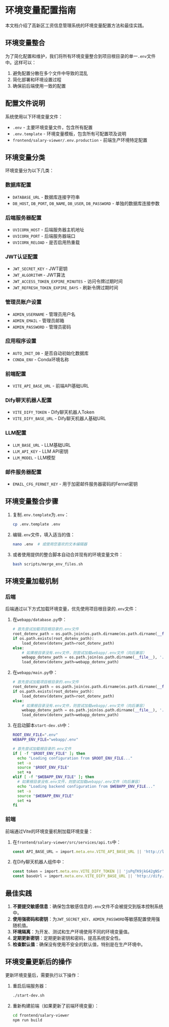 # 环境变量配置指南

本文档介绍了高新区工资信息管理系统的环境变量配置方法和最佳实践。

## 环境变量整合

为了简化配置和维护，我们将所有环境变量整合到项目根目录的单一`.env`文件中。这样可以：

1. 避免配置分散在多个文件中导致的混乱
2. 简化部署和环境设置过程
3. 确保前后端使用一致的配置

## 配置文件说明

系统使用以下环境变量文件：

- `.env` - 主要环境变量文件，包含所有配置
- `.env.template` - 环境变量模板，包含所有可配置项及说明
- `frontend/salary-viewer/.env.production` - 前端生产环境特定配置

## 环境变量分类

环境变量分为以下几类：

### 数据库配置

- `DATABASE_URL` - 数据库连接字符串
- `DB_HOST`, `DB_PORT`, `DB_NAME`, `DB_USER`, `DB_PASSWORD` - 单独的数据库连接参数

### 后端服务器配置

- `UVICORN_HOST` - 后端服务器主机地址
- `UVICORN_PORT` - 后端服务器端口
- `UVICORN_RELOAD` - 是否启用热重载

### JWT认证配置

- `JWT_SECRET_KEY` - JWT密钥
- `JWT_ALGORITHM` - JWT算法
- `JWT_ACCESS_TOKEN_EXPIRE_MINUTES` - 访问令牌过期时间
- `JWT_REFRESH_TOKEN_EXPIRE_DAYS` - 刷新令牌过期时间

### 管理员账户设置

- `ADMIN_USERNAME` - 管理员用户名
- `ADMIN_EMAIL` - 管理员邮箱
- `ADMIN_PASSWORD` - 管理员密码

### 应用程序设置

- `AUTO_INIT_DB` - 是否自动初始化数据库
- `CONDA_ENV` - Conda环境名称

### 前端配置

- `VITE_API_BASE_URL` - 前端API基础URL

### Dify聊天机器人配置

- `VITE_DIFY_TOKEN` - Dify聊天机器人Token
- `VITE_DIFY_BASE_URL` - Dify聊天机器人基础URL

### LLM配置

- `LLM_BASE_URL` - LLM基础URL
- `LLM_API_KEY` - LLM API密钥
- `LLM_MODEL` - LLM模型

### 邮件服务器配置

- `EMAIL_CFG_FERNET_KEY` - 用于加密邮件服务器密码的Fernet密钥

## 环境变量整合步骤

1. 复制`.env.template`为`.env`：

   ```bash
   cp .env.template .env
   ```

2. 编辑`.env`文件，填入适当的值：

   ```bash
   nano .env  # 或使用您喜欢的文本编辑器
   ```

3. 或者使用提供的整合脚本自动合并现有的环境变量文件：

   ```bash
   bash scripts/merge_env_files.sh
   ```

## 环境变量加载机制

### 后端

后端通过以下方式加载环境变量，优先使用项目根目录的`.env`文件：

1. 在`webapp/database.py`中：

   ```python
   # 首先尝试加载项目根目录的.env文件
   root_dotenv_path = os.path.join(os.path.dirname(os.path.dirname(__file__)), '.env')
   if os.path.exists(root_dotenv_path):
       load_dotenv(dotenv_path=root_dotenv_path)
   else:
       # 如果根目录没有.env文件，则尝试加载webapp/.env文件（向后兼容）
       webapp_dotenv_path = os.path.join(os.path.dirname(__file__), '.env')
       load_dotenv(dotenv_path=webapp_dotenv_path)
   ```

2. 在`webapp/main.py`中：

   ```python
   # 首先尝试加载项目根目录的.env文件
   root_dotenv_path = os.path.join(os.path.dirname(os.path.dirname(__file__)), '.env')
   if os.path.exists(root_dotenv_path):
       load_dotenv(dotenv_path=root_dotenv_path)
   else:
       # 如果根目录没有.env文件，则尝试加载webapp/.env文件（向后兼容）
       webapp_dotenv_path = os.path.join(os.path.dirname(__file__), '.env')
       load_dotenv(dotenv_path=webapp_dotenv_path)
   ```

3. 在启动脚本`start-dev.sh`中：

   ```bash
   ROOT_ENV_FILE=".env"
   WEBAPP_ENV_FILE="webapp/.env"

   # 首先尝试加载根目录的.env文件
   if [ -f "$ROOT_ENV_FILE" ]; then
     echo "Loading configuration from $ROOT_ENV_FILE..."
     set -a
     source "$ROOT_ENV_FILE"
     set +a
   elif [ -f "$WEBAPP_ENV_FILE" ]; then
     # 如果根目录没有.env文件，则尝试加载webapp/.env文件（向后兼容）
     echo "Loading backend configuration from $WEBAPP_ENV_FILE..."
     set -a
     source "$WEBAPP_ENV_FILE"
     set +a
   fi
   ```

### 前端

前端通过Vite的环境变量机制加载环境变量：

1. 在`frontend/salary-viewer/src/services/api.ts`中：

   ```typescript
   const API_BASE_URL = import.meta.env.VITE_API_BASE_URL || 'http://localhost:8080';
   ```

2. 在Dify聊天机器人组件中：

   ```typescript
   const token = import.meta.env.VITE_DIFY_TOKEN || 'jsPqTK9jkG42gNSr';
   const baseUrl = import.meta.env.VITE_DIFY_BASE_URL || 'http://dify.atx.ziikoo.com';
   ```

## 最佳实践

1. **不要提交敏感信息**：确保包含敏感信息的`.env`文件不会被提交到版本控制系统中。
2. **使用强密码和密钥**：为`JWT_SECRET_KEY`、`ADMIN_PASSWORD`等敏感配置使用强随机值。
3. **环境隔离**：为开发、测试和生产环境使用不同的环境变量值。
4. **定期更新密钥**：定期更新密钥和密码，提高系统安全性。
5. **检查默认值**：确保没有使用不安全的默认值，特别是在生产环境中。

## 环境变量更新后的操作

更新环境变量后，需要执行以下操作：

1. 重启后端服务器：

   ```bash
   ./start-dev.sh
   ```

2. 重新构建前端（如果更新了前端环境变量）：

   ```bash
   cd frontend/salary-viewer
   npm run build
   ```
